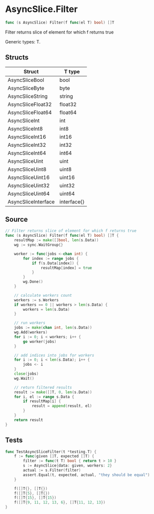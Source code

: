 # AsyncSlice.Filter

```go
func (s AsyncSlice) Filter(f func(el T) bool) []T
```

Filter returns slice of element for which f returns true

Generic types: T.

## Structs

| Struct | T type |
| ------ | ------ |
| AsyncSliceBool | bool |
| AsyncSliceByte | byte |
| AsyncSliceString | string |
| AsyncSliceFloat32 | float32 |
| AsyncSliceFloat64 | float64 |
| AsyncSliceInt | int |
| AsyncSliceInt8 | int8 |
| AsyncSliceInt16 | int16 |
| AsyncSliceInt32 | int32 |
| AsyncSliceInt64 | int64 |
| AsyncSliceUint | uint |
| AsyncSliceUint8 | uint8 |
| AsyncSliceUint16 | uint16 |
| AsyncSliceUint32 | uint32 |
| AsyncSliceUint64 | uint64 |
| AsyncSliceInterface | interface{} |

## Source

```go
// Filter returns slice of element for which f returns true
func (s AsyncSlice) Filter(f func(el T) bool) []T {
	resultMap := make([]bool, len(s.Data))
	wg := sync.WaitGroup{}

	worker := func(jobs <-chan int) {
		for index := range jobs {
			if f(s.Data[index]) {
				resultMap[index] = true
			}
		}
		wg.Done()
	}

	// calculate workers count
	workers := s.Workers
	if workers == 0 || workers > len(s.Data) {
		workers = len(s.Data)
	}

	// run workers
	jobs := make(chan int, len(s.Data))
	wg.Add(workers)
	for i := 0; i < workers; i++ {
		go worker(jobs)
	}

	// add indices into jobs for workers
	for i := 0; i < len(s.Data); i++ {
		jobs <- i
	}
	close(jobs)
	wg.Wait()

	// return filtered results
	result := make([]T, 0, len(s.Data))
	for i, el := range s.Data {
		if resultMap[i] {
			result = append(result, el)
		}
	}
	return result
}
```

## Tests

```go
func TestAsyncSliceFilter(t *testing.T) {
	f := func(given []T, expected []T) {
		filter := func(t T) bool { return t > 10 }
		s := AsyncSlice{data: given, workers: 2}
		actual := s.Filter(filter)
		assert.Equal(t, expected, actual, "they should be equal")
	}

	f([]T{}, []T{})
	f([]T{5}, []T{})
	f([]T{15}, []T{15})
	f([]T{9, 11, 12, 13, 6}, []T{11, 12, 13})
}
```